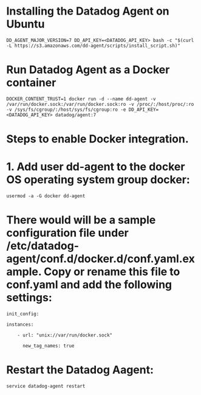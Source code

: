# Installing the Datadog Agent on Ubuntu
```
DD_AGENT_MAJOR_VERSION=7 DD_API_KEY=<DATADOG_API_KEY> bash -c "$(curl -L https://s3.amazonaws.com/dd-agent/scripts/install_script.sh)" 
```

# Run Datadog Agent as a Docker container
```
DOCKER_CONTENT_TRUST=1 docker run -d --name dd-agent -v /var/run/docker.sock:/var/run/docker.sock:ro -v /proc/:/host/proc/:ro -v /sys/fs/cgroup/:/host/sys/fs/cgroup:ro -e DD_API_KEY=<DATADOG_API_KEY> datadog/agent:7
```

# Steps to enable Docker integration.

# 1. Add user dd-agent to the docker OS operating system group docker: 

```
usermod -a -G docker dd-agent 
```

# There would will be a sample configuration file under /etc/datadog-agent/conf.d/docker.d/conf.yaml.example. Copy or rename this file to conf.yaml and add the following settings: 

```
init_config: 

instances: 

    - url: "unix://var/run/docker.sock" 

      new_tag_names: true 
```

# Restart the Datadog Aagent: 
```
service datadog-agent restart 
```
